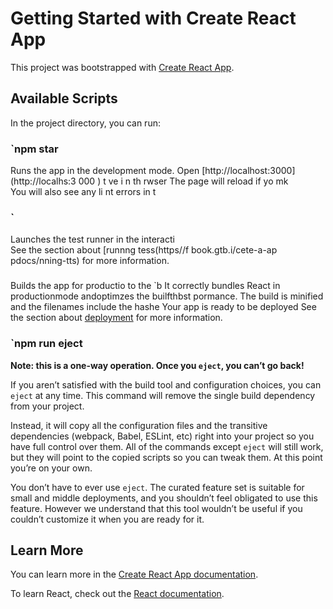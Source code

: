 # Getting Started with Create React App

This project was bootstrapped with [Create React App](https://github.com/facebook/create-react-app).

## Available Scripts 
 
In the project directory, you can run: 
### `npm star
   
Runs the app in the development mode. 
Open [http://localhost:3000](http://localhs:3 000   ) t  ve     i  n th rwser 
The page will reload if yo mk  
You will also see any li nt errors in t 
### `  
Launches the test runner in the interacti     
See the section about [runnng tess(https//f book.gtb.i/cete-a-ap pdocs/nning-tts) for more information.
###
Builds the app for productio to the `b
It correctly bundles React in productionmode andoptimzes the builfthbst pormance.
The build is minified and the filenames include the hashe
Your app is ready to be deployed
See the section about [deployment](https://facebook.github.io/create-react-app/docs/deployment) for more information.

### `npm run eject

**Note: this is a one-way operation. Once you `eject`, you can’t go back!**

If you aren’t satisfied with the build tool and configuration choices, you can `eject` at any time. This command will remove the single build dependency from your project.

Instead, it will copy all the configuration files and the transitive dependencies (webpack, Babel, ESLint, etc) right into your project so you have full control over them. All of the commands except `eject` will still work, but they will point to the copied scripts so you can tweak them. At this point you’re on your own.

You don’t have to ever use `eject`. The curated feature set is suitable for small and middle deployments, and you shouldn’t feel obligated to use this feature. However we understand that this tool wouldn’t be useful if you couldn’t customize it when you are ready for it.

## Learn More

You can learn more in the [Create React App documentation](https://facebook.github.io/create-react-app/docs/getting-started).

To learn React, check out the [React documentation](https://reactjs.org/).
